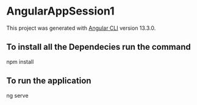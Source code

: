 # AngularAppSession1

This project was generated with [Angular CLI](https://github.com/angular/angular-cli) version 13.3.0.

## To install all the Dependecies run the command
npm install

## To run the application 
ng serve